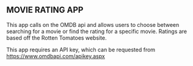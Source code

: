 ## MOVIE RATING APP

This app calls on the OMDB api and allows users to choose between searching for a movie or find the rating for a specific movie. Ratings are based off the Rotten Tomatoes website.

This app requires an API key, which can be requested from https://www.omdbapi.com/apikey.aspx
